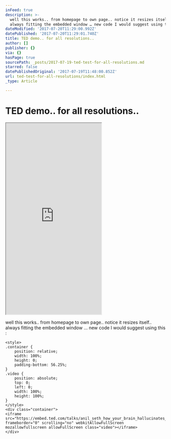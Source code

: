 ```yaml
---
inFeed: true
description: >-
  well this works.. from homepage to own page.. notice it resizes itself..
  always fitting the embedded window … new code I would suggest using this :
dateModified: '2017-07-20T11:29:00.992Z'
datePublished: '2017-07-20T11:29:01.740Z'
title: TED demo.. for all resolutions..
author: []
publisher: {}
via: {}
hasPage: true
sourcePath: _posts/2017-07-19-ted-test-for-all-resolutions.md
starred: false
datePublishedOriginal: '2017-07-19T11:48:00.852Z'
url: ted-test-for-all-resolutions/index.html
_type: Article

---
```

# TED demo.. for all resolutions..

<iframe src="https://the-grid.github.io/ed-userhtml/?g=eJx1kEFqwzAQAO9-hRD0WMstpAfXDuTSD_QBRpY28ZK11kjrmLTk71XjkEJLBTpoWEbMNknOBNuidBzEYoCoPguVz8QJBTnUKgJZwRO8XvmCXoZaPVXVwwoGwMMgtarW52S9x3B47FmEx1ptXsrnTR69FOUJPfAfve0T0yw3vfB0VxHsf7z__ruSS9GYW0rj8aQc2ZRafa_SmeM-2hFUiq7Vg8iUamNg7MGXkq_j0YilYzI2IHUJZOgGXrozz7HrY7Z0gyWaHQYrkFae_ckhz6mLYAnlrNX1k56jh9jqSqvkIhPllbQ6sFYL9EeUHREvbzPRu4sAQY38Yb_RPqO0Ivtr5FZ0XaLeNmatyVkm926_AMxvluY" height="600" style=""></iframe>

well this works.. from homepage to own page.. notice it resizes itself.. always fitting the embedded window ... new code I would suggest using this :

    <style>
    .container {
        position: relative;
        width: 100%;
        height: 0;
        padding-bottom: 56.25%;
    }
    .video {
        position: absolute;
        top: 0;
        left: 0;
        width: 100%;
        height: 100%;
    }
    </style>
    <div class="container">
    <iframe src="https://embed.ted.com/talks/anil_seth_how_your_brain_hallucinates_your_conscious_reality" frameborder="0" scrolling="no" webkitAllowFullScreen mozallowfullscreen allowFullScreen class="video"></iframe>
    </div>
